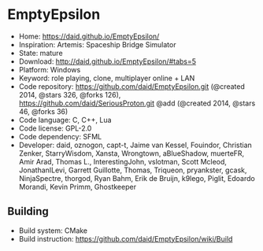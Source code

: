 # EmptyEpsilon

- Home: https://daid.github.io/EmptyEpsilon/
- Inspiration: Artemis: Spaceship Bridge Simulator
- State: mature
- Download: http://daid.github.io/EmptyEpsilon/#tabs=5
- Platform: Windows
- Keyword: role playing, clone, multiplayer online + LAN
- Code repository: https://github.com/daid/EmptyEpsilon.git (@created 2014, @stars 326, @forks 126), https://github.com/daid/SeriousProton.git @add (@created 2014, @stars 46, @forks 36)
- Code language: C, C++, Lua
- Code license: GPL-2.0
- Code dependency: SFML
- Developer: daid, oznogon, capt-t, Jaime van Kessel, Fouindor, Christian Zenker, StarryWisdom, Xansta, Wrongtown, aBlueShadow, muerteFR, Amir Arad, Thomas L., InterestingJohn, vslotman, Scott Mcleod, JonathanILevi, Garrett Guillotte, Thomas, Triqueon, pryankster, gcask, NinjaSpectre, thorgod, Ryan Bahm, Erik de Bruijn, k9lego, Piglit, Edoardo Morandi, Kevin Primm, Ghostkeeper

## Building

- Build system: CMake
- Build instruction: https://github.com/daid/EmptyEpsilon/wiki/Build

